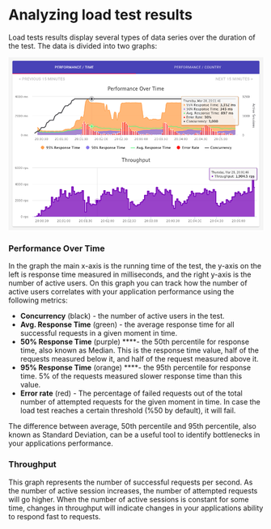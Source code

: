 # Analyzing load test results

Load tests results display several types of data series over the duration of the test. The data is divided into two graphs:

![](../.gitbook/assets/image%20%2815%29.png)

### Performance Over Time

In the graph the main x-axis is the running time of the test, the y-axis on the left is response time measured in milliseconds, and the right y-axis is the number of active users. On this graph you can track how the number of active users correlates with your application performance using the following metrics:

* **Concurrency** \(black\) - the number of active users in the test.
* **Avg. Response Time** \(green\) - the average response time for all successful requests in a given moment in time.
* **50% Response Time** \(purple\) ****- the 50th percentile for response time, also known as Median. This is the response time value, half of the requests measured below it, and half of the request measured above it.
* **95% Response Time** \(orange\) ****- the 95th percentile for response time. 5% of the requests measured slower response time than this value.
* **Error rate** \(red\) - The percentage of failed requests out of the total number of attempted requests for the given moment in time. In case the load test reaches a certain threshold \(%50 by default\), it will fail.

The difference between average, 50th percentile and 95th percentile, also known as Standard Deviation, can be a useful tool to identify bottlenecks in your applications performance.

### Throughput 

This graph represents the number of successful requests per second. As the number of active session increases, the number of attempted requests will go higher. When the number of active sessions is constant for some time, changes in throughput will indicate changes in your applications ability to respond fast to requests.

